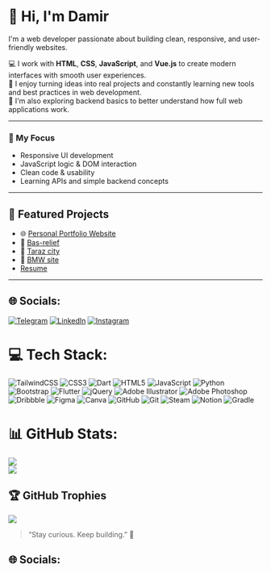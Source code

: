 # 👋 Hi, I'm Damir
I'm a web developer passionate about building clean, responsive, and user-friendly websites.<br/>

💻 I work with **HTML**, **CSS**, **JavaScript**, and **Vue.js** to create modern interfaces with smooth user experiences.<br/>
🔧 I enjoy turning ideas into real projects and constantly learning new tools and best practices in web development.<br/>
🌱 I'm also exploring backend basics to better understand how full web applications work.<br/>

---

### 🚀 My Focus
- Responsive UI development  
- JavaScript logic & DOM interaction  
- Clean code & usability  
- Learning APIs and simple backend concepts

---

## 📂 Featured Projects 
  - 🌐 [Personal Portfolio Website](https://damirrakhymberdi.github.io/My_portfolio/) 
  - 🎴 [Bas-relief](https://damirrakhymberdi.github.io/Project_berelef/) 
  - 📰 [Taraz city](https://username.github.io/shop/) 
  - 🚗 [BMW site](https://damirrakhymberdi.github.io/BMW-web-site/) 
  - [Resume](https://github.com/damirrakhymberdi/Resume.pdf/blob/main/Resume%20Damir%20Rahymberdi%20last.pdf)
---


## 🌐 Socials:
[![Telegram](https://img.shields.io/badge/-Telegram-26A5E4?style=flat-square&logo=telegram&logoColor=white)](https://t.me/Damirrrrnn)
[![LinkedIn](https://img.shields.io/badge/-LinkedIn-0077B5?style=flat-square&logo=linkedin&logoColor=white)](www.linkedin.com/in/damir-rakhymberdi-a07042306)
[![Instagram](https://img.shields.io/badge/Instagram-%23E4405F.svg?logo=Instagram&logoColor=white)](https://www.instagram.com/damirrrn_/)



# 💻 Tech Stack:
![TailwindCSS](https://img.shields.io/badge/tailwindcss-%2338B2AC.svg?style=for-the-badge&logo=tailwind-css&logoColor=white)
![CSS3](https://img.shields.io/badge/css3-%231572B6.svg?style=for-the-badge&logo=css3&logoColor=white) ![Dart](https://img.shields.io/badge/dart-%230175C2.svg?style=for-the-badge&logo=dart&logoColor=white) ![HTML5](https://img.shields.io/badge/html5-%23E34F26.svg?style=for-the-badge&logo=html5&logoColor=white) ![JavaScript](https://img.shields.io/badge/javascript-%23323330.svg?style=for-the-badge&logo=javascript&logoColor=%23F7DF1E) ![Python](https://img.shields.io/badge/python-3670A0?style=for-the-badge&logo=python&logoColor=ffdd54) ![Bootstrap](https://img.shields.io/badge/bootstrap-%238511FA.svg?style=for-the-badge&logo=bootstrap&logoColor=white) ![Flutter](https://img.shields.io/badge/Flutter-%2302569B.svg?style=for-the-badge&logo=Flutter&logoColor=white) ![jQuery](https://img.shields.io/badge/jquery-%230769AD.svg?style=for-the-badge&logo=jquery&logoColor=white) ![Adobe Illustrator](https://img.shields.io/badge/adobe%20illustrator-%23FF9A00.svg?style=for-the-badge&logo=adobe%20illustrator&logoColor=white) ![Adobe Photoshop](https://img.shields.io/badge/adobe%20photoshop-%2331A8FF.svg?style=for-the-badge&logo=adobe%20photoshop&logoColor=white) ![Dribbble](https://img.shields.io/badge/Dribbble-EA4C89?style=for-the-badge&logo=dribbble&logoColor=white) ![Figma](https://img.shields.io/badge/figma-%23F24E1E.svg?style=for-the-badge&logo=figma&logoColor=white) ![Canva](https://img.shields.io/badge/Canva-%2300C4CC.svg?style=for-the-badge&logo=Canva&logoColor=white) ![GitHub](https://img.shields.io/badge/github-%23121011.svg?style=for-the-badge&logo=github&logoColor=white) ![Git](https://img.shields.io/badge/git-%23F05033.svg?style=for-the-badge&logo=git&logoColor=white) ![Steam](https://img.shields.io/badge/steam-%23000000.svg?style=for-the-badge&logo=steam&logoColor=white) ![Notion](https://img.shields.io/badge/Notion-%23000000.svg?style=for-the-badge&logo=notion&logoColor=white) ![Gradle](https://img.shields.io/badge/Gradle-02303A.svg?style=for-the-badge&logo=Gradle&logoColor=white)
# 📊 GitHub Stats:
![](https://github-readme-stats.vercel.app/api?username=damirrakhymberdi&theme=merko&hide_border=false&include_all_commits=false&count_private=false)<br/>
![](https://github-readme-stats.vercel.app/api/top-langs/?username=damirrakhymberdi&theme=merko&hide_border=false&include_all_commits=false&count_private=false&layout=compact)

## 🏆 GitHub Trophies
![](https://github-profile-trophy.vercel.app/?username=damirrakhymberdi&theme=gruvbox&no-frame=false&no-bg=true&margin-w=4)


<!-- Proudly created with GPRM ( https://gprm.itsvg.in ) -->
> “Stay curious. Keep building.” 🚀


## 🌐 Socials:






